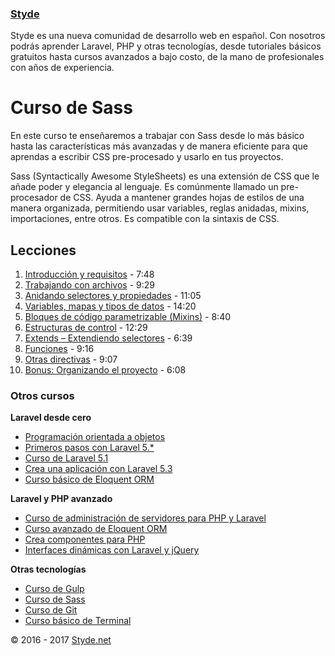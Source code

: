 ### [Styde](https://styde.net/)

Styde es una nueva comunidad de desarrollo web en español. Con nosotros podrás aprender Laravel, PHP y otras tecnologías, desde tutoriales básicos gratuitos hasta cursos avanzados a bajo costo, de la mano de profesionales con años de experiencia.

# Curso de Sass
En este curso te enseñaremos a trabajar con Sass desde lo más básico hasta las características más avanzadas y de manera eficiente para que aprendas a escribir CSS pre-procesado y usarlo en tus proyectos.

Sass (Syntactically Awesome StyleSheets) es una extensión de CSS que le añade poder y elegancia al lenguaje. Es comúnmente llamado un pre-procesador de CSS. Ayuda a mantener grandes hojas de estilos de una manera organizada, permitiendo usar variables, reglas anidadas, mixins, importaciones, entre otros. Es compatible con la sintaxis de CSS.

## Lecciones

1. [Introducción y requisitos](https://styde.net/introduccion-a-sass-instalacion-y-requisitos/) - 7:48
2. [Trabajando con archivos](https://styde.net/manipular-archivos-en-sass/) - 9:29
3. [Anidando selectores y propiedades](https://styde.net/anidando-en-sass/) - 11:05
4. [Variables, mapas y tipos de datos](https://styde.net/variables-y-tipos-de-datos-en-sass/) - 14:20
5. [Bloques de código parametrizable (Mixins)](https://styde.net/mixins-bloques-de-codigo-parametrizable-en-sass/) - 8:40
6. [Estructuras de control](https://styde.net/estructuras-de-control-en-sass/) - 12:29
7. [Extends – Extendiendo selectores](https://styde.net/sass-extends-extendiendo-selectores/) - 6:39
8. [Funciones](https://styde.net/funciones-en-sass/) - 9:16
9. [Otras directivas](https://styde.net/directivas-adicionales-en-sass/) - 9:07
10. [Bonus: Organizando el proyecto](https://styde.net/organizando-el-proyecto-en-sass/) - 6:08

### Otros cursos

**Laravel desde cero**
- [Programación orientada a objetos](https://styde.net/curso-de-programacion-orientada-a-objetos-con-php/)
- [Primeros pasos con Laravel 5.*](https://styde.net/curso-primeros-pasos-con-laravel-5/)
- [Curso de Laravel 5.1](https://styde.net/curso-introductorio-laravel-5-1/)
- [Crea una aplicación con Laravel 5.3](https://styde.net/curso-crea-una-aplicacion-con-laravel-5-3/)
- [Curso básico de Eloquent ORM](https://styde.net/curso-basico-de-eloquent-orm-con-laravel-5-1/)

**Laravel y PHP avanzado**
- [Curso de administración de servidores para PHP y Laravel](https://styde.net/curso-configuracion-administracion-de-servidores-php-laravel/)
- [Curso avanzado de Eloquent ORM](https://styde.net/curso-avanzado-de-eloquent-orm/)
- [Crea componentes para PHP](https://styde.net/curso-crea-componentes-para-php-y-laravel/)
- [Interfaces dinámicas con Laravel y jQuery](https://styde.net/curso-de-interfaces-dinamicas-con-laravel-y-jquery/)

**Otras tecnologías**
- [Curso de Gulp](https://styde.net/curso-gulp-y-herramientas-de-automatizacion/)
-	[Curso de Sass](https://styde.net/curso-de-sass/)
- [Curso de Git](https://styde.net/curso-de-git/)
- [Curso básico de Terminal](https://styde.net/curso-basico-de-terminal/)

© 2016 - 2017 [Styde.net](https://styde.net/)
